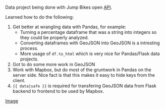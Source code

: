 Data project being done with Jump Bikes open [API](https://dc.jumpmobility.com/opendata/free_bike_status.json).

Learned how to do the following:

1. Get better at wrangling data with Pandas, for example:
   * Turning a percentage dataframe that was a string into integers so they could be properly analyzed.
   * Converting dataframes with GeoJSON into GeoJSON is a intresting process.
   * More usage of `df.to_html` which is very nice for Pandas/Flask data projects. 
2. Got to do some more work in GeoJSON
3. Work with Mapbox, but do most of the gruntwork in Pandas on the server side. Nice fact is that this makes it easy to hide keys from the client.
4. `{{ data|safe }}` is required for transfering GeoJSON data from Flask backend to frontend to be used by Mapbox. 


[Image](https://pbs.twimg.com/media/Di-rdnjXoAUw0k8.jpg)
